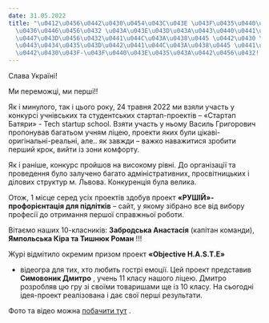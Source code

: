 ```yaml
---
date: 31.05.2022
title: "\u0412\u0456\u0442\u0430\u0454\u043C\u043E \u043F\u0435\u0440\u0435\u043C\u043E\
  \u0436\u0446\u0456\u0432 \u043A\u043E\u043D\u043A\u0443\u0440\u0441\u0443 \u0443\
  \u0447\u043D\u0456\u0432\u0441\u044C\u043A\u0438\u0445 \u0442\u0430 \u0441\u0442\
  \u0443\u0434\u0435\u043D\u0442\u0441\u044C\u043A\u0438\u0445 \u0441\u0442\u0430\u0440\
  \u0442\u0430\u043F-\u043F\u0440\u043E\u0435\u043A\u0442\u0456\u0432!!"
---
```

Слава Україні!

Ми переможці, ми перші!!

Як і минулого, так і цього року, 24 травня 2022 ми взяли участь у конкурсі учнівських та студентських стартап-проектів – «Стартап Батяри» - Tech startup school. Взяти участь у ньому Василь Григорович пропонував багатьом учням ліцею, проекти яких були цікаві-оригінальні-реальні, але.. як завжди – важко наважитися зробити перший крок, вийти із зони комфорту.

Як і раніше, конкурс пройшов на високому рівні. До організації та проведення було залучено багато адміністративних, просвітницьких і ділових структур м. Львова. Конкуренція була велика.

Отож, 1 місце серед усіх проектів здобув проект
**«РУШІЙ»-профорієнтація для підлітків**
– сайт, у якому зібрано все від вибору професії до отримання першої справжньої роботи.

Вітаємо наших 10-класників:
**Забродська Анастасія**
(капітан команди),
**Ямпольська Кіра та Тишнюк Роман**
!!!

Журі відмітило окремим призом проект
**«Objective H.A.S.T.E»**
- відеогра для тих, хто любить гострі емоції. Цей проект представив
**Симовоник Дмитро**
, учень 11 класу нашого ліцею. Дмитро розробляв цю гру зі своїми товаришами ще із 10 класу. На сьогодні ідея-проект реалізована і дає свої перші результати.

Фото та відео можна
[побачити тут](https://m.facebook.com/story.php?story_fbid=2277694122388565&id=100004439979764)
.